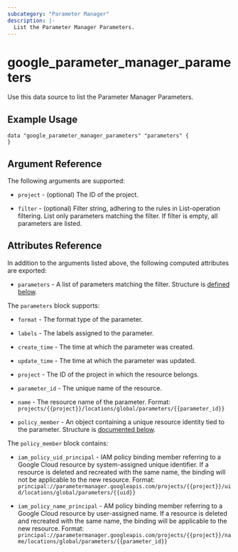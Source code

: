 ```yaml
---
subcategory: "Parameter Manager"
description: |-
  List the Parameter Manager Parameters.
---
```


# google_parameter_manager_parameters

Use this data source to list the Parameter Manager Parameters.

## Example Usage 

```hcl
data "google_parameter_manager_parameters" "parameters" {
}
```

## Argument Reference

The following arguments are supported:

* `project` - (optional) The ID of the project.

* `filter` - (optional) Filter string, adhering to the rules in List-operation filtering. List only parameters matching the filter. If filter is empty, all parameters are listed.

## Attributes Reference

In addition to the arguments listed above, the following computed attributes are
exported:

* `parameters` - A list of parameters matching the filter. Structure is [defined below](#nested_parameters).

<a name="nested_parameters"></a>The `parameters` block supports:

* `format` - The format type of the parameter.

* `labels` - The labels assigned to the parameter.

* `create_time` - The time at which the parameter was created.

* `update_time` - The time at which the parameter was updated.

* `project` - The ID of the project in which the resource belongs.

* `parameter_id` - The unique name of the resource.

* `name` - The resource name of the parameter. Format: `projects/{{project}}/locations/global/parameters/{{parameter_id}}`

* `policy_member` - An object containing a unique resource identity tied to the parameter. Structure is [documented below](#nested_policy_member).

<a name="nested_policy_member"></a>The `policy_member` block contains:

* `iam_policy_uid_principal` - IAM policy binding member referring to a Google Cloud resource by system-assigned unique identifier.
If a resource is deleted and recreated with the same name, the binding will not be applicable to the
new resource. Format:
`principal://parametermanager.googleapis.com/projects/{{project}}/uid/locations/global/parameters/{{uid}}`

* `iam_policy_name_principal` - AM policy binding member referring to a Google Cloud resource by user-assigned name. If a resource is deleted and recreated with the same name, the binding will be applicable to the
new resource. Format:
`principal://parametermanager.googleapis.com/projects/{{project}}/name/locations/global/parameters/{{parameter_id}}`